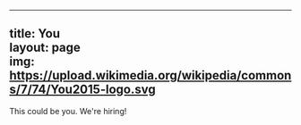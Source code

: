 
---
title: You  
layout: page  
img: https://upload.wikimedia.org/wikipedia/commons/7/74/You2015-logo.svg  
---

This could be you. We're hiring!

